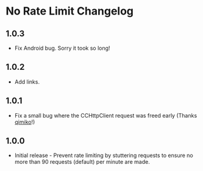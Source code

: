 # No Rate Limit Changelog

## 1.0.3
* Fix Android bug. Sorry it took so long!

## 1.0.2
* Add links.

## 1.0.1
* Fix a small bug where the CCHttpClient request was freed early (Thanks [qimiko](https://github.com/qimiko)!)

## 1.0.0
* Initial release - Prevent rate limiting by stuttering requests to ensure no more than 90 requests (default) per minute are made.